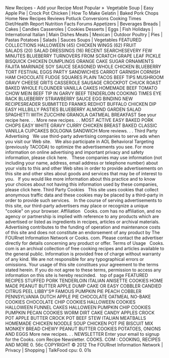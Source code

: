 New Recipes - Add your Recipe Most Popular »  Vegetable Soup | Easy Apple Pie | Crock Pot Chicken | How To Make Gelatin | Baked Pork Chops    Home New Recipes Reviews Potluck Conversions Cooking Times Diet/Health Report Nutrition Facts Forums Appetizers | Beverages Breads | Cakes | Candies Casseroles | Cookies Desserts | Eggs | Fish Holidays | International Italian | Main Dishes Meats | Mexican | Outdoor Poultry | Pies | Pastas Potatoes | Salads | Sauces Soups | Vegetables FEATURED COLLECTIONS HALLOWEEN (45) CHICKEN WINGS (62) FRUIT SALADS (20) SALAD DRESSINGS (16) RECENT SEARCHESEVERY FEW MINUTES BLUEBERRY TURNOVERS FROM SCRATCH GRAPE LEAF PICKLE BISQUICK CHICKEN DUMPLINGS ORANGE CAKE SUGAR ORNAMENTS FAJITA MARINADE SOY SAUCE SEASONED WHOLE CHICKEN BLUEBERRY TORT FESTIVAL EGGS PARTY SANDWICHES CARROT GARNISH CORNISH HAM CHOCOLATE FUDGE SQUARES PLAIN TACOS BEEF TIPS MUSHROOM GRAVY CHEESE GRITS CASSEROLE SAUSAGE CROCKPOT CHUCK ROAST BAKED WHOLE FLOUNDER VANILLA CAKES HOMEMADE BEEF TOMATO CHOW MEIN BEEF TIP IN GARVY BEEF TENDERLOIN COOKING TIMES EYE RACK BLUEBERRY STRAWBERRY SAUCE EGG BINDING NEW RECIPESREADER SUBMITTED FRANKS REDHOT BUFFALO CHICKEN DIP EASY HILLBILLY PASTIES BLUEBERRY ALMOND GARDEN SALAD SPAGHETTI WITH ZUCCHINI GRANOLA OATMEAL BREAKFAST See your recipe here. . . More new recipes. . . MOST ACTIVE EASY BAKED PORK CHOPS EASY WHITE GRAVY CURRY CHICKEN BREAST BAKED CLASSIC VANILLA CUPCAKES BOLOGNA SANDWICH More reviews. . . Third Party Advertising   We use third-party advertising companies to serve ads when you visit our Web site.   We also participate in AOL Behavioral Targeting (previously TACODA) to optimize the advertisements you see. For more information on online advertising and important privacy and safety information, please click here.   These companies may use information (not including your name, address, email address or telephone number) about your visits to this and other Web sites in order to provide advertisements on this site and other sites about goods and services that may be of interest to you.   If you would like more information about this practice and to know your choices about not having this information used by these companies, please click here. Third Party Cookies   This site uses cookies that collect anonymous traffic data and these cookies may be placed by a third-party in order to provide such services.   In the course of serving advertisements to this site, our third-party advertisers may place or recognize a unique "cookie" on your browser. Affiliation   Cooks. com has no affiliation, and no agency or partnership is implied with reference to any products which are advertised or listed as ingredients in recipes, articles or archival materials.   Advertising contributes to the funding of operation and maintenance costs of this site and does not constitute an endorsement of any product by The FOURnet Information Network or Cooks. com. Please contact the advertiser directly for details concerning any product or offer. Terms of Usage   Cooks. com is an archival collection of free cooking recipes and articles available to the general public. Information is provided free of charge without warranty of any kind. We are not responsible for any typographical errors or omissions. Your usage of this site constitues your agreement to the terms stated herein. If you do not agree to these terms, permission to access any information on this site is hereby rescinded.   top of page FEATURED RECIPES STUFFED PORK TENDERLOIN ITALIAN ANISETTE COOKIES HOME MADE PEANUT BUTTER APPLE DUMP CAKE OR EASY COBBLER CANDIED CITRUS PEEL LIBBY'S® FAMOUS PUMPKIN PIE PEACH COBBLER PENNSYLVANIA DUTCH APPLE PIE CHOCOLATE OATMEAL NO-BAKE COOKIES CHOCOLATE CHIP COOKIES HALLOWEEN COOKIES HALLOWEEN FUNNEL CAKES HALLOWEEN PUMPKIN CHIP COOKIES PUMPKIN PECAN COOKIES WORM DIRT CAKE CANDY APPLES CROCK POT APPLE BUTTER CROCK POT BEEF STEW ITALIAN MEATBALLS HOMEMADE CHICKEN NOODLE SOUP CHICKEN POT PIE BISCUIT MIX MONKEY BREAD CHEWY PEANUT BUTTER COOKIES POTATOES, ONIONS AND EGGS More new recipes. . . NEWSLETTER Enter your email to signup for the Cooks. com Recipe Newsletter. COOKS. COM : COOKING, RECIPES AND MORE 0. 56c COPYRIGHT © 2012 The FOURnet Information Network | Privacy | Shopping | TalkFood cpu: 0. 01s